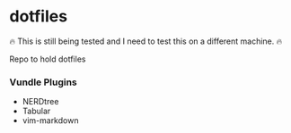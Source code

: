 # dotfiles

🔥 This is still being tested and I need to test this on a different machine. 🔥

Repo to hold dotfiles 

### Vundle Plugins
* NERDtree
* Tabular
* vim-markdown
